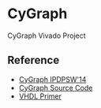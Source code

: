 # CyGraph

CyGraph Vivado Project

## Reference

- [CyGraph IPDPSW'14](https://ieeexplore.ieee.org/document/6969392)
- [CyGraph Source Code](https://github.com/zambreno/RCL/tree/master/parallelCyGraph)
- [VHDL Primer](https://www.seas.upenn.edu/~ese171/vhdl/vhdl_primer.html)

